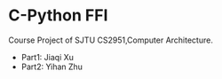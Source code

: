 # C-Python FFI

Course Project of SJTU CS2951,Computer Architecture.

- Part1: Jiaqi Xu
- Part2: Yihan Zhu